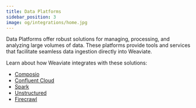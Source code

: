 ```yaml
---
title: Data Platforms
sidebar_position: 3
image: og/integrations/home.jpg
---
```


Data Platforms offer robust solutions for managing, processing, and analyzing large volumes of data. These platforms provide tools and services that facilitate seamless data ingestion directly into Weaviate. 

Learn about how Weaviate integrates with these solutions:
* [Composio](/developers/integrations/data-platforms/composio)
* [Confluent Cloud](/developers/integrations/data-platforms/confluent-cloud)
* [Spark](/developers/integrations/data-platforms/spark)
* [Unstructured](/developers/integrations/data-platforms/unstructured)
* [Firecrawl](/developers/integrations/data-platforms/firecrawl/)
